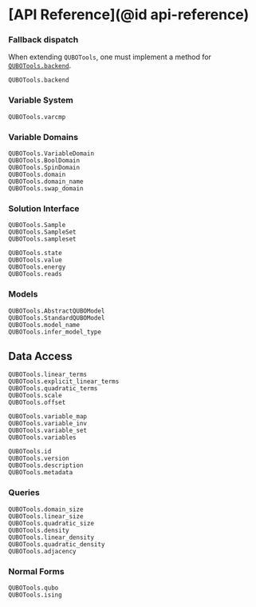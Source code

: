 # [API Reference](@id api-reference)

### Fallback dispatch
When extending `QUBOTools`, one must implement a method for [`QUBOTools.backend`](@ref). 

```@docs
QUBOTools.backend
```

### Variable System
```@docs
QUBOTools.varcmp
```

### Variable Domains
```@docs
QUBOTools.VariableDomain
QUBOTools.BoolDomain
QUBOTools.SpinDomain
QUBOTools.domain
QUBOTools.domain_name
QUBOTools.swap_domain
```

### Solution Interface
```@docs
QUBOTools.Sample
QUBOTools.SampleSet
QUBOTools.sampleset
```

```@docs
QUBOTools.state
QUBOTools.value
QUBOTools.energy
QUBOTools.reads
```

### Models
```@docs
QUBOTools.AbstractQUBOModel
QUBOTools.StandardQUBOModel
QUBOTools.model_name
QUBOTools.infer_model_type
```

## Data Access
```@docs
QUBOTools.linear_terms
QUBOTools.explicit_linear_terms
QUBOTools.quadratic_terms
QUBOTools.scale
QUBOTools.offset
```

```@docs
QUBOTools.variable_map
QUBOTools.variable_inv
QUBOTools.variable_set
QUBOTools.variables
```

```@docs
QUBOTools.id
QUBOTools.version
QUBOTools.description
QUBOTools.metadata
```

### Queries
```@docs
QUBOTools.domain_size
QUBOTools.linear_size
QUBOTools.quadratic_size
QUBOTools.density
QUBOTools.linear_density
QUBOTools.quadratic_density
QUBOTools.adjacency
```

### Normal Forms
```@docs
QUBOTools.qubo
QUBOTools.ising
```